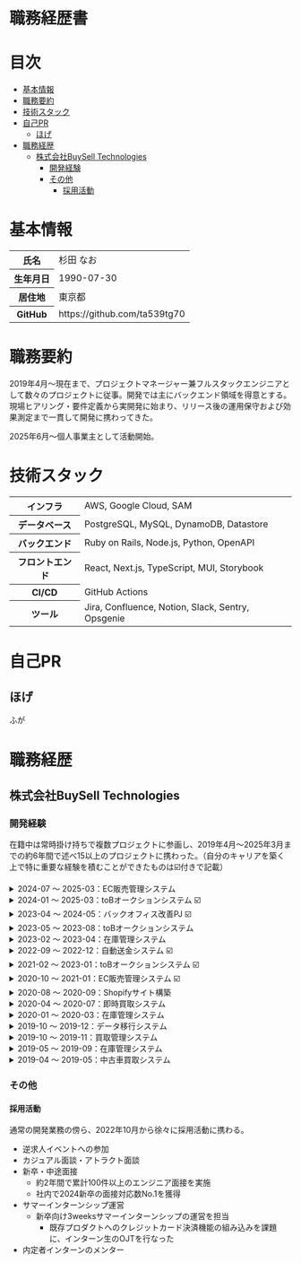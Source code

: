 <h1>職務経歴書</h1>

<h1>目次</h1>

- [基本情報](#基本情報)
- [職務要約](#職務要約)
- [技術スタック](#技術スタック)
- [自己PR](#自己pr)
  - [ほげ](#ほげ)
- [職務経歴](#職務経歴)
  - [株式会社BuySell Technologies](#株式会社buysell-technologies)
    - [開発経験](#開発経験)
    - [その他](#その他)
      - [採用活動](#採用活動)

# 基本情報

<table>
  <tbody>
    <tr>
      <th scope="row">氏名</th>
      <td>杉田 なお</td>
    </tr>
    <tr>
      <th scope="row">生年月日</th>
      <td>1990-07-30</td>
    </tr>
    <tr>
      <th scope="row">居住地</th>
      <td>東京都</td>
    </tr>
    <tr>
      <th scope="row">GitHub</th>
      <td>https://github.com/ta539tg70</td>
    </tr>
  </tbody>
</table>

# 職務要約

2019年4月〜現在まで、プロジェクトマネージャー兼フルスタックエンジニアとして数々のプロジェクトに従事。開発では主にバックエンド領域を得意とする。  
現場ヒアリング・要件定義から実開発に始まり、リリース後の運用保守および効果測定まで一貫して開発に携わってきた。

2025年6月〜個人事業主として活動開始。

# 技術スタック

<table>
  <tbody>
    <tr>
      <th scope="row">インフラ</th>
      <td>AWS, Google Cloud, SAM</td>
    </tr>
    <tr>
      <th scope="row">データベース</th>
      <td>PostgreSQL, MySQL, DynamoDB, Datastore</td>
    </tr>
    <tr>
      <th scope="row">バックエンド</th>
      <td>Ruby on Rails, Node.js, Python, OpenAPI</td>
    </tr>
    <tr>
      <th scope="row">フロントエンド</th>
      <td>React, Next.js, TypeScript, MUI, Storybook</td>
    </tr>
    <tr>
      <th scope="row">CI/CD</th>
      <td>GitHub Actions</td>
    </tr>
    <tr>
      <th scope="row">ツール</th>
      <td>Jira, Confluence, Notion, Slack, Sentry, Opsgenie</td>
    </tr>
  </tbody>
</table>

# 自己PR

## ほげ

ふが

# 職務経歴

## 株式会社BuySell Technologies

### 開発経験

在籍中は常時掛け持ちで複数プロジェクトに参画し、2019年4月〜2025年3月までの約6年間で述べ15以上のプロジェクトに携わった。（自分のキャリアを築く上で特に重要な経験を積むことができたものは☑️付きで記載）

<!--
1. メルセル（2020.10～2021.01）
    - 新規開発～運用改善
        - 実装は2020.10から1ヶ月間（リリース11月）
        - リリース後は二次開発や運用改善
2. WEBオークション（2021.02～2023.01）
    - Ruby on Rails, Postgres, AWS
    - 運用改善
    - LIVEオークション機能開発
    - 平場機能開発
3.  Money Transfer（2022.10～2022.12）
    - Node.js, Datastore, GCP
    - 新規開発
4.  バックオフィス改善（2023.04～2024.06）
    - PjM業務
    - kintone→kickflow移行
    - 新反社チェックフローの構築
5.  WEBオークション（2024.01～2025.01）
    - EM業務
        - PdM業務、PjM業務
        - ピープルマネジメント
6.  EXS（2024.07～2025.01）
    - EM業務
        - PdMサポート、PjMサポート
        - ピープルマネジメント
        - 業務委託の契約管理
-->

<details>
    <p><summary>2024-07 〜 2025-03：EC販売管理システム</summary></p>
    <table>
        <tbody>
            <tr>
                <th scope="row">チーム編成</th>
                <td>PdM 1名, EM 1名, EN 10名</td>
            </tr>
            <tr>
                <th scope="row">自分の役割</th>
                <td>EM</td>
            </tr>
            <tr>
                <th scope="row">業務内容</th>
                <td>エンジニアリングマネジメント</td>
            </tr>
            <tr>
                <th scope="row">使用技術</th>
                <td>Google Cloud, PostgreSQL, Elasticsearch, Go, GORM, GraphQL, React、Next.js、TypeScript、Apollo Client</td>
            </tr>
        </tbody>
    </table>
</details>

<details>
    <p><summary>2024-01 〜 2025-03：toBオークションシステム ☑️</summary></p>
    <table>
        <tbody>
            <tr>
                <th scope="row">チーム編成</th>
                <td>PdM 1名, EM 1名, EN 3名</td>
            </tr>
            <tr>
                <th scope="row">自分の役割</th>
                <td>EM</td>
            </tr>
            <tr>
                <th scope="row">業務内容</th>
                <td>エンジニアリングマネジメント</td>
            </tr>
            <tr>
                <th scope="row">使用技術</th>
                <td>Ruby on Rails, PostgreSQL, AWS, Lambda</td>
            </tr>
        </tbody>
    </table>
</details>

<details>
    <p><summary>2023-04 〜 2024-05：バックオフィス改善PJ ☑️</summary></b></p>
    <table>
        <tbody>
            <tr>
                <th scope="row">チーム編成</th>
                <td>PjM 1名, Biz 9名</td>
            </tr>
            <tr>
                <th scope="row">自分の役割</th>
                <td>PjM</td>
            </tr>
            <tr>
                <th scope="row">業務内容</th>
                <td>バックオフィスの運用フロー改善</td>
            </tr>
            <tr>
                <th scope="row">使用技術</th>
                <td>---</td>
            </tr>
        </tbody>
    </table>
</details>

<details>
    <p><summary>2023-05 〜 2023-08：toBオークションシステム</summary></p>
    <table>
        <tbody>
            <tr>
                <th scope="row">チーム編成</th>
                <td>PdM 2名, EM 1名, EN 5名</td>
            </tr>
            <tr>
                <th scope="row">自分の役割</th>
                <td>BE, FE</td>
            </tr>
            <tr>
                <th scope="row">業務内容</th>
                <td>新機能開発、サマーインターンメンター</td>
            </tr>
            <tr>
                <th scope="row">使用技術</th>
                <td>AWS, Ruby on Rails, PostgreSQL</td>
            </tr>
        </tbody>
    </table>
</details>

<details>
    <p><summary>2023-02 〜 2023-04：在庫管理システム</summary></p>
    <table>
        <tbody>
            <tr>
                <th scope="row">チーム編成</th>
                <td>PdM 1名, EN 3名</td>
            </tr>
            <tr>
                <th scope="row">自分の役割</th>
                <td>PdM</td>
            </tr>
            <tr>
                <th scope="row">業務内容</th>
                <td>新規システム立ち上げ</td>
            </tr>
            <tr>
                <th scope="row">使用技術</th>
                <td>Google Cloud, Go, Next.js, TypeScript, PostgreSQL</td>
            </tr>
        </tbody>
    </table>
</details>

<details>
    <p><summary>2022-09 〜 2022-12：自動送金システム ☑️</summary></p>
    <table>
        <tbody>
            <tr>
                <th scope="row">チーム編成</th>
                <td>EM 1名, EN 1名</td>
            </tr>
            <tr>
                <th scope="row">自分の役割</th>
                <td>BE</td>
            </tr>
            <tr>
                <th scope="row">業務内容</th>
                <td>新規システム立ち上げ</td>
            </tr>
            <tr>
                <th scope="row">使用技術</th>
                <td>Node.js, TypeScript, GCP, Datastore</td>
            </tr>
        </tbody>
    </table>
</details>

<details>
    <p><summary>2021-02 〜 2023-01：toBオークションシステム ☑️</summary></p>
    <table>
        <tbody>
            <tr>
                <th scope="row">チーム編成</th>
                <td>PdM 1名, EM 1名, EN 6名</td>
            </tr>
            <tr>
                <th scope="row">自分の役割</th>
                <td>BE, FE</td>
            </tr>
            <tr>
                <th scope="row">業務内容</th>
                <td>運用改善, 新機能開発</td>
            </tr>
            <tr>
                <th scope="row">使用技術</th>
                <td>Ruby on Rails, PostgreSQL, AWS</td>
            </tr>
        </tbody>
    </table>
</details>

<details>
    <p><summary>2020-10 〜 2021-01：EC販売管理システム ☑️</summary></p>
    <table>
        <tbody>
            <tr>
                <th scope="row">チーム編成</th>
                <td>PdM 1名, EN 1名</td>
            </tr>
            <tr>
                <th scope="row">自分の役割</th>
                <td>BE, FE</td>
            </tr>
            <tr>
                <th scope="row">業務内容</th>
                <td>新規システム立ち上げ, 運用改善, 新機能開発</td>
            </tr>
            <tr>
                <th scope="row">使用技術</th>
                <td>Ruby on Rails, PostgreSQL, DynamoDB, AWS, Lambda</td>
            </tr>
        </tbody>
    </table>
</details>

<details>
    <p><summary>2020-08 〜 2020-09：Shopifyサイト構築</summary></p>
    <table>
        <tbody>
            <tr>
                <th scope="row">チーム編成</th>
                <td>EN 2名</td>
            </tr>
            <tr>
                <th scope="row">自分の役割</th>
                <td>BE, FE</td>
            </tr>
            <tr>
                <th scope="row">業務内容</th>
                <td>新規Shopifyストア立ち上げ</td>
            </tr>
            <tr>
                <th scope="row">使用技術</th>
                <td>Liquid</td>
            </tr>
        </tbody>
    </table>
</details>

<details>
    <p><summary>2020-04 〜 2020-07：即時買取システム</summary></p>
    <table>
        <tbody>
            <tr>
                <th scope="row">チーム編成</th>
                <td>PdM 1名, EM 1名, EN 5名</td>
            </tr>
            <tr>
                <th scope="row">自分の役割</th>
                <td>BE, FE</td>
            </tr>
            <tr>
                <th scope="row">業務内容</th>
                <td>運用改善, 新機能開発</td>
            </tr>
            <tr>
                <th scope="row">使用技術</th>
                <td>Ruby on Rails, PostgreSQL, GCP</td>
            </tr>
        </tbody>
    </table>
</details>

<details>
    <p><summary>2020-01 〜 2020-03：在庫管理システム</summary></p>
    <table>
        <tbody>
            <tr>
                <th scope="row">チーム編成</th>
                <td>PdM 1名, EM 1名, EN 3名</td>
            </tr>
            <tr>
                <th scope="row">自分の役割</th>
                <td>BE, FE</td>
            </tr>
            <tr>
                <th scope="row">業務内容</th>
                <td>運用改善, 新機能開発</td>
            </tr>
            <tr>
                <th scope="row">使用技術</th>
                <td>Ruby on Rails, PostgreSQL, AWS</td>
            </tr>
        </tbody>
    </table>
</details>

<details>
    <p><summary>2019-10 〜 2019-12：データ移行システム</summary></p>
    <table>
        <tbody>
            <tr>
                <th scope="row">チーム編成</th>
                <td>EN 2名</td>
            </tr>
            <tr>
                <th scope="row">自分の役割</th>
                <td>BE</td>
            </tr>
            <tr>
                <th scope="row">業務内容</th>
                <td>データ加工・変換機能開発</td>
            </tr>
            <tr>
                <th scope="row">使用技術</th>
                <td>Ruby on Rails, PostgreSQL, AWS</td>
            </tr>
        </tbody>
    </table>
</details>

<details>
    <p><summary>2019-10 〜 2019-11：買取管理システム</summary></p>
    <table>
        <tbody>
            <tr>
                <th scope="row">チーム編成</th>
                <td>PdM 2名, EN 5名</td>
            </tr>
            <tr>
                <th scope="row">自分の役割</th>
                <td>BE</td>
            </tr>
            <tr>
                <th scope="row">業務内容</th>
                <td>アンケート機能開発</td>
            </tr>
            <tr>
                <th scope="row">使用技術</th>
                <td>Ruby on Rails, PostgreSQL, GCP</td>
            </tr>
        </tbody>
    </table>
</details>

<details>
    <p><summary>2019-05 〜 2019-09：在庫管理システム</summary></p>
    <table>
        <tbody>
            <tr>
                <th scope="row">チーム編成</th>
                <td>PdM 1名, EM 1名, EN 4名</td>
            </tr>
            <tr>
                <th scope="row">自分の役割</th>
                <td>BE, FE</td>
            </tr>
            <tr>
                <th scope="row">業務内容</th>
                <td>運用改善, 新機能開発</td>
            </tr>
            <tr>
                <th scope="row">使用技術</th>
                <td>Ruby on Rails, PostgreSQL, AWS</td>
            </tr>
        </tbody>
    </table>
</details>

<details>
    <p><summary>2019-04 〜 2019-05：中古車買取システム</summary></p>
    <table>
        <tbody>
            <tr>
                <th scope="row">チーム編成</th>
                <td>PdM 2名, EM 1名, EN 2名</td>
            </tr>
            <tr>
                <th scope="row">自分の役割</th>
                <td>BE, FE</td>
            </tr>
            <tr>
                <th scope="row">業務内容</th>
                <td>運用改善</td>
            </tr>
            <tr>
                <th scope="row">使用技術</th>
                <td>PHP, MySQL, AWS</td>
            </tr>
        </tbody>
    </table>
</details>

### その他

#### 採用活動

通常の開発業務の傍ら、2022年10月から徐々に採用活動に携わる。

- 逆求人イベントへの参加
- カジュアル面談・アトラクト面談
- 新卒・中途面接
  - 約2年間で累計100件以上のエンジニア面接を実施
  - 社内で2024新卒の面接対応数No.1を獲得
- サマーインターンシップ運営
  - 新卒向け3weeksサマーインターンシップの運営を担当
    - 既存プロダクトへのクレジットカード決済機能の組み込みを課題に、インターン生のOJTを行なった
- 内定者インターンのメンター

<!-- #### 部内知見共有

プロダクト共有会 -->

<!-- #### 社内コンプラ整備

上場経験 -->
